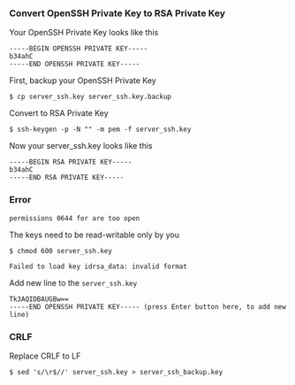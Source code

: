 ### Convert OpenSSH Private Key to RSA Private Key

Your OpenSSH Private Key looks like this
```
-----BEGIN OPENSSH PRIVATE KEY-----
b34ahC
-----END OPENSSH PRIVATE KEY-----
```

First, backup your OpenSSH Private Key
```shell
$ cp server_ssh.key server_ssh.key.backup
```

Convert to RSA Private Key
```shell
$ ssh-keygen -p -N "" -m pem -f server_ssh.key
```

Now your server_ssh.key looks like this
```
-----BEGIN RSA PRIVATE KEY-----
b34ahC
-----END RSA PRIVATE KEY-----
```

### Error

`permissions 0644 for are too open`

The keys need to be read-writable only by you
```shell
$ chmod 600 server_ssh.key
```

`Failed to load key idrsa_data: invalid format`

Add new line to the `server_ssh.key`
```
Tk3AQIDBAUGBw==
-----END OPENSSH PRIVATE KEY----- (press Enter button here, to add new line)

```

### CRLF
Replace CRLF to LF

```
$ sed 's/\r$//' server_ssh.key > server_ssh_backup.key
```
